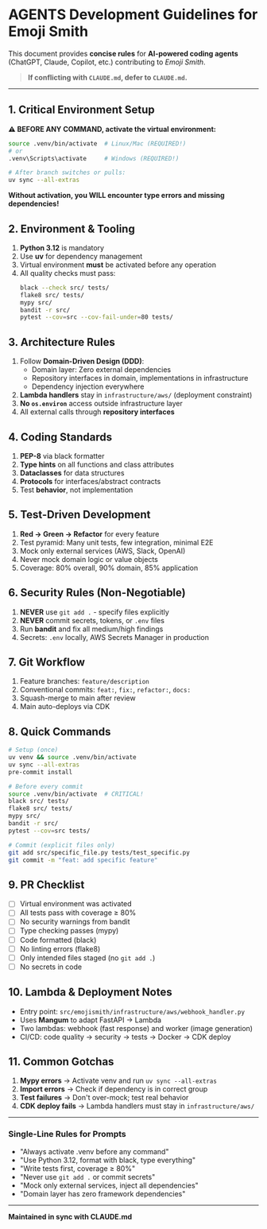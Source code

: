 # AGENTS Development Guidelines for Emoji Smith

This document provides **concise rules** for **AI-powered coding agents** (ChatGPT, Claude, Copilot, etc.) contributing to *Emoji Smith*.

> **If conflicting with `CLAUDE.md`, defer to `CLAUDE.md`.**

---

## 1. Critical Environment Setup

**⚠️ BEFORE ANY COMMAND, activate the virtual environment:**

```bash
source .venv/bin/activate  # Linux/Mac (REQUIRED!)
# or
.venv\Scripts\activate     # Windows (REQUIRED!)

# After branch switches or pulls:
uv sync --all-extras
```

**Without activation, you WILL encounter type errors and missing dependencies!**

## 2. Environment & Tooling

1. **Python 3.12** is mandatory
2. Use **uv** for dependency management
3. Virtual environment **must** be activated before any operation
4. All quality checks must pass:
   ```bash
   black --check src/ tests/
   flake8 src/ tests/
   mypy src/
   bandit -r src/
   pytest --cov=src --cov-fail-under=80 tests/
   ```

## 3. Architecture Rules

1. Follow **Domain-Driven Design (DDD)**:
   - Domain layer: Zero external dependencies
   - Repository interfaces in domain, implementations in infrastructure
   - Dependency injection everywhere
2. **Lambda handlers** stay in `infrastructure/aws/` (deployment constraint)
3. **No `os.environ`** access outside infrastructure layer
4. All external calls through **repository interfaces**

## 4. Coding Standards

1. **PEP-8** via black formatter
2. **Type hints** on all functions and class attributes
3. **Dataclasses** for data structures
4. **Protocols** for interfaces/abstract contracts
5. Test **behavior**, not implementation

## 5. Test-Driven Development

1. **Red → Green → Refactor** for every feature
2. Test pyramid: Many unit tests, few integration, minimal E2E
3. Mock only external services (AWS, Slack, OpenAI)
4. Never mock domain logic or value objects
5. Coverage: 80% overall, 90% domain, 85% application

## 6. Security Rules (Non-Negotiable)

1. **NEVER** use `git add .` - specify files explicitly
2. **NEVER** commit secrets, tokens, or `.env` files
3. Run **bandit** and fix all medium/high findings
4. Secrets: `.env` locally, AWS Secrets Manager in production

## 7. Git Workflow

1. Feature branches: `feature/description`
2. Conventional commits: `feat:`, `fix:`, `refactor:`, `docs:`
3. Squash-merge to main after review
4. Main auto-deploys via CDK

## 8. Quick Commands

```bash
# Setup (once)
uv venv && source .venv/bin/activate
uv sync --all-extras
pre-commit install

# Before every commit
source .venv/bin/activate  # CRITICAL!
black src/ tests/
flake8 src/ tests/
mypy src/
bandit -r src/
pytest --cov=src tests/

# Commit (explicit files only)
git add src/specific_file.py tests/test_specific.py
git commit -m "feat: add specific feature"
```

## 9. PR Checklist

- [ ] Virtual environment was activated
- [ ] All tests pass with coverage ≥ 80%
- [ ] No security warnings from bandit
- [ ] Type checking passes (mypy)
- [ ] Code formatted (black)
- [ ] No linting errors (flake8)
- [ ] Only intended files staged (no `git add .`)
- [ ] No secrets in code

## 10. Lambda & Deployment Notes

- Entry point: `src/emojismith/infrastructure/aws/webhook_handler.py`
- Uses **Mangum** to adapt FastAPI → Lambda
- Two lambdas: webhook (fast response) and worker (image generation)
- CI/CD: code quality → security → tests → Docker → CDK deploy

## 11. Common Gotchas

1. **Mypy errors** → Activate venv and run `uv sync --all-extras`
2. **Import errors** → Check if dependency is in correct group
3. **Test failures** → Don't over-mock; test real behavior
4. **CDK deploy fails** → Lambda handlers must stay in `infrastructure/aws/`

---

### Single-Line Rules for Prompts

* "Always activate .venv before any command"
* "Use Python 3.12, format with black, type everything"
* "Write tests first, coverage ≥ 80%"
* "Never use `git add .` or commit secrets"
* "Mock only external services, inject all dependencies"
* "Domain layer has zero framework dependencies"

---

**Maintained in sync with CLAUDE.md**
